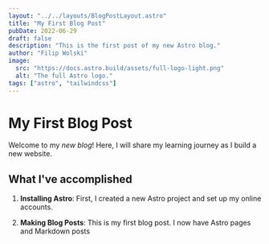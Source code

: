 ```yaml
---
layout: "../../layouts/BlogPostLayout.astro"
title: "My First Blog Post"
pubDate: 2022-06-29
draft: false
description: "This is the first post of my new Astro blog."
author: "Filip Wolski"
image:
  src: "https://docs.astro.build/assets/full-logo-light.png"
  alt: "The full Astro logo."
tags: ["astro", "tailwindcss"]
---
```


# My First Blog Post

Welcome to my _new blog_! Here, I will share my learning journey as I build a new website.

## What I've accomplished

1. **Installing Astro**: First, I created a new Astro project and set up my online accounts.

2. **Making Blog Posts**: This is my first blog post. I now have Astro pages and Markdown posts
